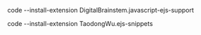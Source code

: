 code --install-extension DigitalBrainstem.javascript-ejs-support

code --install-extension TaodongWu.ejs-snippets